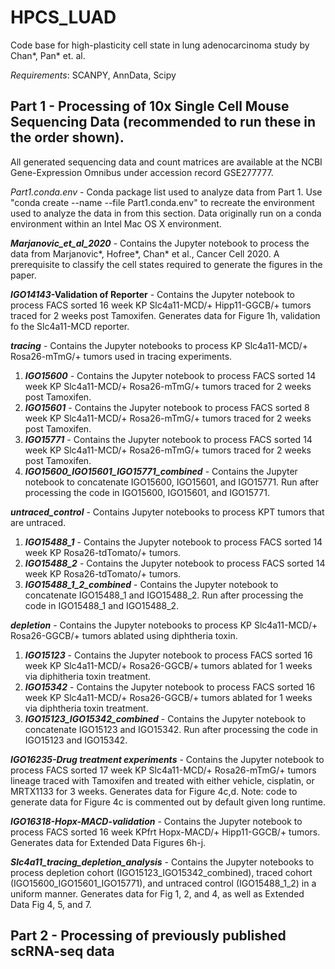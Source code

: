 # HPCS_LUAD
Code base for high-plasticity cell state in lung adenocarcinoma study by Chan*, Pan* et. al. 

_Requirements_: SCANPY, AnnData, Scipy

## Part 1 - Processing of 10x Single Cell Mouse Sequencing Data (recommended to run these in the order shown).

All generated sequencing data and count matrices are available at the NCBI Gene-Expression Omnibus under accession record GSE277777.

_Part1.conda.env_ - Conda package list used to analyze data from Part 1. Use "conda create --name <env> --file Part1.conda.env" to recreate the environment used to analyze the data in from this section.  Data originally run on a conda environment within an Intel Mac OS X environment.

**_Marjanovic\_et\_al\_2020_** - Contains the Jupyter notebook to process the data from Marjanovic*, Hofree*, Chan* et al., Cancer Cell 2020. A prerequisite to classify the cell states required to generate the figures in the paper.

**_IGO14143_-Validation of Reporter** - Contains the Jupyter notebook to process FACS sorted 16 week KP Slc4a11-MCD/+ Hipp11-GGCB/+ tumors traced for 2 weeks post Tamoxifen. Generates data for Figure 1h, validation fo the Slc4a11-MCD reporter.  

**_tracing_** - Contains the Jupyter notebooks to process KP Slc4a11-MCD/+ Rosa26-mTmG/+ tumors used in tracing experiments.  
   1. **_IGO15600_** - Contains the Jupyter notebook to process FACS sorted 14 week KP Slc4a11-MCD/+ Rosa26-mTmG/+ tumors traced for 2 weeks post Tamoxifen.  
   2. **_IGO15601_** - Contains the Jupyter notebook to process FACS sorted 8 week KP Slc4a11-MCD/+ Rosa26-mTmG/+ tumors traced for 2 weeks post Tamoxifen.  
   3. **_IGO15771_** - Contains the Jupyter notebook to process FACS sorted 14 week KP Slc4a11-MCD/+ Rosa26-mTmG/+ tumors traced for 2 weeks post Tamoxifen.  
   4. **_IGO15600\_IGO15601\_IGO15771\_combined_** - Contains the Jupyter notebook to concatenate IGO15600, IGO15601, and IGO15771. Run after processing the code in IGO15600, IGO15601, and IGO15771.

**_untraced_control_** - Contains Jupyter notebooks to process KPT tumors that are untraced.  
  1. **_IGO15488\_1_** - Contains the Jupyter notebook to process FACS sorted 14 week KP Rosa26-tdTomato/+ tumors.  
  2. **_IGO15488\_2_** - Contains the Jupyter notebook to process FACS sorted 14 week KP Rosa26-tdTomato/+ tumors.  
  3. **_IGO15488\_1\_2\_combined_** - Contains the Jupyter notebook to concatenate IGO15488\_1 and IGO15488\_2. Run after processing the code in IGO15488\_1 and IGO15488\_2.  
 
**_depletion_** - Contains the Jupyter notebooks to process KP Slc4a11-MCD/+ Rosa26-GGCB/+ tumors ablated using diphtheria toxin.  
   1. **_IGO15123_** - Contains the Jupyter notebook to process FACS sorted 16 week KP Slc4a11-MCD/+ Rosa26-GGCB/+ tumors ablated for 1 weeks via diphitheria toxin treatment.  
   2. **_IGO15342_** - Contains the Jupyter notebook to process FACS sorted 16 week KP Slc4a11-MCD/+ Rosa26-GGCB/+ tumors ablated for 1 weeks via diphtheria toxin treatment.  
   3. **_IGO15123\_IGO15342\_combined_** - Contains the Jupyter notebook to concatenate IGO15123 and IGO15342. Run after processing the code in IGO15123 and IGO15342.

**_IGO16235-Drug treatment experiments_** - Contains the Jupyter notebook to process FACS sorted 17 week KP Slc4a11-MCD/+ Rosa26-mTmG/+ tumors lineage traced with Tamoxifen and treated with either vehicle, cisplatin, or MRTX1133 for 3 weeks. Generates data for Figure 4c,d. Note: code to generate data for Figure 4c is commented out by default given long runtime.  

**_IGO16318-Hopx-MACD-validation_** - Contains the Jupyter notebook to process FACS sorted 16 week KPfrt Hopx-MACD/+ Hipp11-GGCB/+ tumors. Generates data for Extended Data Figures 6h-j.  

**_Slc4a11\_tracing\_depletion\_analysis_** - Contains the Jupyter notebooks to process depletion cohort (IGO15123\_IGO15342\_combined), traced cohort (IGO15600\_IGO15601\_IGO15771), and untraced control (IGO15488_1_2) in a uniform manner. Generates data for Fig 1, 2, and 4, as well as Extended Data Fig 4, 5, and 7.

## Part 2 - Processing of previously published scRNA-seq data
